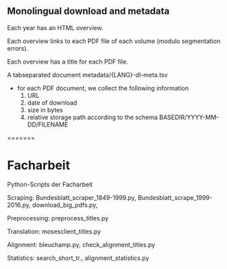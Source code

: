 ## Monolingual download and metadata 

Each year has an HTML overview.

Each overview links to each PDF file of each volume (modulo segmentation errors).

Each overview has a title for each PDF file.

A tabseparated document metadata/{LANG}-dl-meta.tsv
 - for each PDF document, we collect the following information
   1. URL
   2. date of download 
   3. size in bytes
   4. relative storage path according to the schema BASEDIR/YYYY-MM-DD/FILENAME


   
=======
# Facharbeit
Python-Scripts der Facharbeit

Scraping:
Bundesblatt_scraper_1849-1999.py,
Bundesblatt_scrape_1999-2016.py,
download_big_pdfs.py,

Preprocessing:
preprocess_titles.py

Translation:
mosesclient_titles.py

Alignment:
bleuchamp.py,
check_alignment_titles.py

Statistics:
search_short_tr.,
alignment_statistics.py
